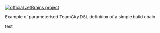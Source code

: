 [![official JetBrains project](https://jb.gg/badges/official-flat-square.svg)](https://github.com/jetbrains#jetbrains-on-github)

Example of parameterised TeamCity DSL definition of a simple build chain

test
